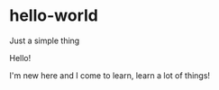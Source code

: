 # hello-world
Just a simple thing

Hello!

I'm new here and I come to learn, learn a lot of things!
